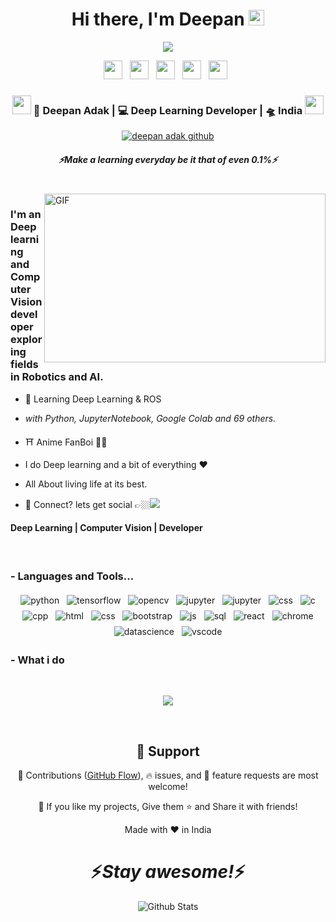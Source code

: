 <div align="center">
   <h1>Hi there, I'm Deepan <img src="https://media.giphy.com/media/hvRJCLFzcasrR4ia7z/giphy.gif" width="25px"> </h1>
   
   
   <img src="https://pronoun.cyou/x/y?subject=He&object=Him&height=20"> 
</div>

<p align='center'>
   <a href="www.linkedin.com/in/deepan-adak"><img height="30" src="https://raw.githubusercontent.com/mr-prometheus/README.md/main/linkedin.png?raw=true"></a>&nbsp;&nbsp;
<a href="https://twitter.com/DeepanAdak"><img height="30" src="https://raw.githubusercontent.com/mr-prometheus/README.md/main/twitter.png?raw=true"></a>&nbsp;&nbsp;
<a href="https://github.com/mr-prometheus"><img height="30" src="https://raw.githubusercontent.com/mr-prometheus/README.md/main/devto.png?raw=true"></a>&nbsp;&nbsp;
<a href="https://www.instagram.com/deepan_adak/"><img height="30" src="https://raw.githubusercontent.com/mr-prometheus/README.md/main/instagram.png?raw=true"></a>&nbsp;&nbsp;
 <a href="https://www.coffee.com/hemant"><img height="30" src="https://raw.githubusercontent.com/mr-prometheus/README.md/main/coffee.jpg?raw=true"></a>&nbsp;&nbsp;
 </p>



<div align="center">
<h3><img src="https://media.giphy.com/media/WUlplcMpOCEmTGBtBW/giphy.gif" width="30"> 🙎 Deepan Adak | 💻 Deep Learning Developer | 🛸 India <img src="https://media.giphy.com/media/WUlplcMpOCEmTGBtBW/giphy.gif" width="30"></h3>
</div>



<p align="center">
   <a href="https://badges.pufler.dev/visits/mr-prometheus/README.md"> <img alt="deepan adak github" src="https://badges.pufler.dev/visits/mr-prometheus/README.md"> </a>
 </p>
 
 <h5 align="center">
   <i>⚡️Make a learning everyday be it that of even 0.1%⚡️</i>
  </h5>
 
 
<br />
<img align="right" height="270px" width="450px" alt="GIF" src="https://media0.giphy.com/media/CVtNe84hhYF9u/giphy.gif?cid=ecf05e479hc4y6hzigpm9m1tn5caiqi15458877i5fsr690d&rid=giphy.gif&ct=g" />
<p align="center">
  <h3> I'm an Deep learning and Computer Vision developer exploring fields in Robotics and AI.</h3>
</p>

 - 🥀 Learning Deep Learning & ROS
 
 - <i>with Python, JupyterNotebook, Google Colab and 69 others.</i>
   
 - ⛩️ Anime FanBoi 🐱‍👤
 
 - I do Deep learning and a bit of everything :heart:
 
 - All About living life at its best.
 
 - 💬 Connect? lets get social 👉🏼[<img src="https://raw.githubusercontent.com/mr-prometheus/README.md/main/svg/social/twitter.svg" >](https://twitter.com/DeepanAdak)
 
 <p align="center">
  <h4> Deep Learning | Computer Vision | Developer </h4>
   </p>

<!--  -->

<p align="center" >
</p>

<br />

### - Languages and Tools...

<p align="center">
  <!-- For more icons please follow  https://github.com/MikeCodesDotNET/ColoredBadges -->
  <img src="https://raw.githubusercontent.com/mr-prometheus/README.md/main/svg/dev/languages/python.svg" alt="python" style="vertical-align:top; margin:4px">
  <img src="https://raw.githubusercontent.com/mr-prometheus/README.md/main/svg/dev/development/tensorflow.svg" alt="tensorflow" style="vertical-align:top; margin:4px">
  <img src="https://raw.githubusercontent.com/mr-prometheus/README.md/main/svg/dev/development/opencv.svg" alt="opencv" style="vertical-align:top; margin:4px">
  <img src="https://raw.githubusercontent.com/mr-prometheus/README.md/main/svg/dev/development/jupyter.svg" alt="jupyter" style="vertical-align:top; margin:4px">
  <img src="https://raw.githubusercontent.com/mr-prometheus/README.md/main/svg/dev/development/pytorch.png" alt="jupyter" style="vertical-align:top; margin:4px">
  <img src="https://raw.githubusercontent.com/mr-prometheus/README.md/main/svg/dev/development/flask.svg" alt="css" style="vertical-align:top; margin:4px">
  <img src="https://raw.githubusercontent.com/mr-prometheus/README.md/main/svg/dev/development/c-programming.svg" alt="c" style="vertical-align:top; margin:4px">
  <img src="https://raw.githubusercontent.com/mr-prometheus/README.md/main/svg/dev/development/c-plus-plus.png" alt="cpp" style="vertical-align:top; margin:4px">
  <img src="https://raw.githubusercontent.com/mr-prometheus/README.md/main/svg/dev/languages/html.svg" alt="html" style="vertical-align:top; margin:4px">
  <img src="https://raw.githubusercontent.com/mr-prometheus/README.md/main/svg/dev/development/css3.svg" alt="css" style="vertical-align:top; margin:4px">
  <img src="https://raw.githubusercontent.com/mr-prometheus/README.md/main/svg/dev/development/bootstrap.svg" alt="bootstrap" style="vertical-align:top; margin:4px">    
  <img src="https://raw.githubusercontent.com/mr-prometheus/README.md/main/svg/dev/languages/js.svg" alt="js" style="vertical-align:top; margin:4px">
  <img src="https://raw.githubusercontent.com/mr-prometheus/README.md/main/svg/dev/development/sql-server.png" alt="sql" style="vertical-align:top; margin:4px">
  <img src="https://raw.githubusercontent.com/mr-prometheus/README.md/main/svg/dev/frameworks/react.svg" alt="react" style="vertical-align:top; margin:4px">
  <img src="https://raw.githubusercontent.com/mr-prometheus/README.md/main/svg/dev/misc/chrome.svg" alt="chrome" style="vertical-align:top; margin:4px">
  <img src="https://raw.githubusercontent.com/mr-prometheus/README.md/main/svg/dev/misc/datascience.svg" alt="datascience" style="vertical-align:top; margin:4px">
  <img src="https://raw.githubusercontent.com/mr-prometheus/README.md/main/svg/dev/tools/visualstudio_code.svg" alt="vscode" style="vertical-align:top; margin:4px">

</p>

<!--
### - Blogs 🌱
-->
<!--
<p align="center">
  <a href="https://dev.to/hemant">
    <img src="https://raw.githubusercontent.com/mr-prometheus/README.md/main/svg/blogs/devto.svg"> 
  </a>
</p>
-->



 ### - What i do


<br />

<p align="center">
   <img src="https://media1.giphy.com/media/qgQUggAC3Pfv687qPC/giphy.gif?cid=ecf05e47gmgmg5ni8eb5s2be7vvow6zgl4knzqrnuzpflfki&rid=giphy.gif&ct=g" />
   </p>
   
   
<br />

<h2 align="center">🤝 Support</h2>

<p align="center">🎀 Contributions (<a href="https://guides.github.com/introduction/flow" title="GitHub flow">GitHub Flow</a>), 🔥 issues, and 🥮 feature requests are most welcome!</p>

<p align="center">💙 If you like my projects, Give them ⭐ and Share it with friends!</p>
</p>
<p align="center">Made with ❤️ in India</p>

<h1 align='center'>⚡️<i>Stay awesome!</i>⚡️</h1>

<p align="center">
        <img src="https://raw.githubusercontent.com/mr-prometheus/README.md/main/svg/Bottom.svg" alt="Github Stats" />
</p>


